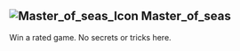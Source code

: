 ## ![Master_of_seas_Icon](https://raw.githubusercontent.com/1IlIl/wikidata/main/achievement_icons/Master_of_seas.png) Master_of_seas





Win a rated game. No secrets or tricks here.

